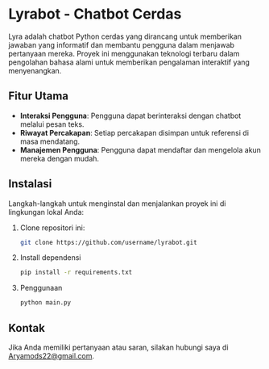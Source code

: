 # Lyrabot - Chatbot Cerdas

Lyra adalah chatbot Python cerdas yang dirancang untuk memberikan jawaban yang informatif dan membantu pengguna dalam menjawab pertanyaan mereka. Proyek ini menggunakan teknologi terbaru dalam pengolahan bahasa alami untuk memberikan pengalaman interaktif yang menyenangkan.

## Fitur Utama

- **Interaksi Pengguna**: Pengguna dapat berinteraksi dengan chatbot melalui pesan teks.
- **Riwayat Percakapan**: Setiap percakapan disimpan untuk referensi di masa mendatang.
- **Manajemen Pengguna**: Pengguna dapat mendaftar dan mengelola akun mereka dengan mudah.

## Instalasi

Langkah-langkah untuk menginstal dan menjalankan proyek ini di lingkungan lokal Anda:

1. Clone repositori ini:
   ```bash
   git clone https://github.com/username/lyrabot.git

2. Install dependensi
   ```bash
   pip install -r requirements.txt

4. Penggunaan
   ```bash
   python main.py

## Kontak

Jika Anda memiliki pertanyaan atau saran, silakan hubungi saya di Aryamods22@gmail.com.
